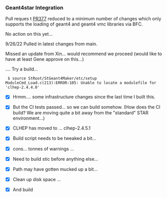### Geant4star Integration 

Pull reques t [PR377](https://github.com/star-bnl/star-sw/pull/377) reduced to a minimum number of changes which only supports the loading of geant4 and geant4 vmc libraries via BFC.

No action on this yet...

9/26/22 Pulled in latest changes from main.

Missed an update from Xin... would recommend we proceed (would like to have at least Gene approve on this...)

.... Try a build...

```
 $ source StRoot/StGeant4Maker/etc/setup
ModuleCmd_Load.c(213):ERROR:105: Unable to locate a modulefile for 'clhep-2.4.4.0'
```

- [x] Hrmm.... some infrastructure changes since the last time I built this.  
- [x] But the CI tests passed... so we can build somehow.  (How does the CI build?  We are moving quite a bit away from the "standard" STAR environment...)
- [x] CLHEP has moved to ... clhep-2.4.5.1
- [x] Build script needs to be tweaked a bit...
- [x] cons... tonnes of warnings ...  
- [x] Need to build stic before anything else...
- [x] Path may have gotten mucked up a bit...
- [x] Clean up disk space ...
- [x] And build


